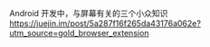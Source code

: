 Android 开发中，与屏幕有关的三个小众知识
https://juejin.im/post/5a287f16f265da43176a062e?utm_source=gold_browser_extension
